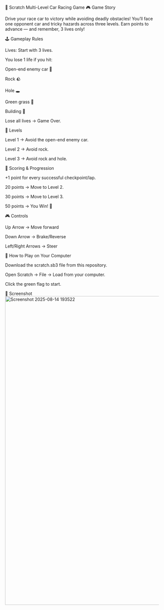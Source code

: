 🚗 Scratch Multi-Level Car Racing Game
🎮 Game Story

Drive your race car to victory while avoiding deadly obstacles!
You’ll face one opponent car and tricky hazards across three levels.
Earn points to advance — and remember, 3 lives only!

🕹 Gameplay Rules

Lives: Start with 3 lives.

You lose 1 life if you hit:

Open-end enemy car 🚗

Rock 🪨

Hole 🕳

Green grass 🌱

Building 🏢

Lose all lives → Game Over.

📌 Levels

Level 1 → Avoid the open-end enemy car.

Level 2 → Avoid rock.

Level 3 → Avoid rock and hole.

🎯 Scoring & Progression

+1 point for every successful checkpoint/lap.

20 points → Move to Level 2.

30 points → Move to Level 3.

50 points → You Win! 🎉

🎮 Controls

Up Arrow → Move forward

Down Arrow → Brake/Reverse

Left/Right Arrows → Steer

📂 How to Play on Your Computer

Download the scratch.sb3 file from this repository.

Open Scratch → File → Load from your computer.

Click the green flag to start.





📸 Screenshot
<img width="1916" height="1010" alt="Screenshot 2025-08-14 193522" src="https://github.com/user-attachments/assets/2bedb5b8-eeff-413d-b1c6-5e252ec5b251" />
